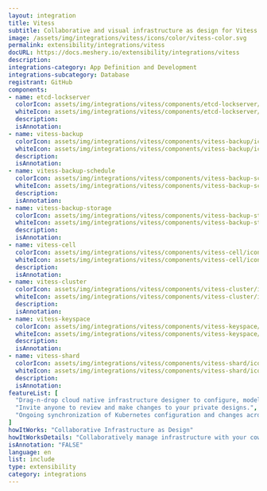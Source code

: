 ```yaml
---
layout: integration
title: Vitess
subtitle: Collaborative and visual infrastructure as design for Vitess
image: /assets/img/integrations/vitess/icons/color/vitess-color.svg
permalink: extensibility/integrations/vitess
docURL: https://docs.meshery.io/extensibility/integrations/vitess
description: 
integrations-category: App Definition and Development
integrations-subcategory: Database
registrant: GitHub
components: 
- name: etcd-lockserver
  colorIcon: assets/img/integrations/vitess/components/etcd-lockserver/icons/color/etcd-lockserver-color.svg
  whiteIcon: assets/img/integrations/vitess/components/etcd-lockserver/icons/white/etcd-lockserver-white.svg
  description: 
  isAnnotation: 
- name: vitess-backup
  colorIcon: assets/img/integrations/vitess/components/vitess-backup/icons/color/vitess-backup-color.svg
  whiteIcon: assets/img/integrations/vitess/components/vitess-backup/icons/white/vitess-backup-white.svg
  description: 
  isAnnotation: 
- name: vitess-backup-schedule
  colorIcon: assets/img/integrations/vitess/components/vitess-backup-schedule/icons/color/vitess-backup-schedule-color.svg
  whiteIcon: assets/img/integrations/vitess/components/vitess-backup-schedule/icons/white/vitess-backup-schedule-white.svg
  description: 
  isAnnotation: 
- name: vitess-backup-storage
  colorIcon: assets/img/integrations/vitess/components/vitess-backup-storage/icons/color/vitess-backup-storage-color.svg
  whiteIcon: assets/img/integrations/vitess/components/vitess-backup-storage/icons/white/vitess-backup-storage-white.svg
  description: 
  isAnnotation: 
- name: vitess-cell
  colorIcon: assets/img/integrations/vitess/components/vitess-cell/icons/color/vitess-cell-color.svg
  whiteIcon: assets/img/integrations/vitess/components/vitess-cell/icons/white/vitess-cell-white.svg
  description: 
  isAnnotation: 
- name: vitess-cluster
  colorIcon: assets/img/integrations/vitess/components/vitess-cluster/icons/color/vitess-cluster-color.svg
  whiteIcon: assets/img/integrations/vitess/components/vitess-cluster/icons/white/vitess-cluster-white.svg
  description: 
  isAnnotation: 
- name: vitess-keyspace
  colorIcon: assets/img/integrations/vitess/components/vitess-keyspace/icons/color/vitess-keyspace-color.svg
  whiteIcon: assets/img/integrations/vitess/components/vitess-keyspace/icons/white/vitess-keyspace-white.svg
  description: 
  isAnnotation: 
- name: vitess-shard
  colorIcon: assets/img/integrations/vitess/components/vitess-shard/icons/color/vitess-shard-color.svg
  whiteIcon: assets/img/integrations/vitess/components/vitess-shard/icons/white/vitess-shard-white.svg
  description: 
  isAnnotation: 
featureList: [
  "Drag-n-drop cloud native infrastructure designer to configure, model, and deploy your workloads.",
  "Invite anyone to review and make changes to your private designs.",
  "Ongoing synchronization of Kubernetes configuration and changes across any number of clusters."
]
howItWorks: "Collaborative Infrastructure as Design"
howItWorksDetails: "Collaboratively manage infrastructure with your coworkers synchronously sharing the same designs."
isAnnotation: "FALSE"
language: en
list: include
type: extensibility
category: integrations
---
```

